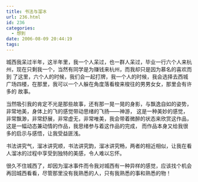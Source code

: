 ```yaml
---
title: 书法与溜冰
url: 236.html
id: 236
categories:
  - 想到
date: 2006-08-09 20:44:19
tags:
---
```


城西我呆过半年，这半年里，我一个人呆过，也一群人呆过，毕业一行六个人来杭州，现在只剩我一个，当然有同学是为赚钱来杭州，而我却只是因为慕名的喜欢而到 了这里，六个人的时候，我们会一起打牌，我一个人的时候，我会选择去西城广场四楼，在那里，我可以一个人躲在角度落看梭来梭往的男男女女，那里会有许多的 故事。  
  
当然吸引我的肯定不光是那些故事，还有那一晃一晃的身影，与飘逸自如的姿势，非常地美，身体上的飞的感觉带动思绪的飞扬——神游， 这是一种美妙的感觉，非常飘渺，非常舒展，非常虚无，非常唯美，我会带着微醉的状态来欣赏这作品，这是一幅动态兼动情的作品，我思绪参与着这作品的完成， 而作品本身又给我很多的启示与感悟，让我受益匪浅。  
  
书法讲究气，溜冰讲究顺，书法讲究韵，溜冰讲究畅，两者的相近相似，让我在看人溜冰的过程中享受到独特的美感，令人难以忘怀。  
  
很久不住城西了，却因为溜冰事件而令我对城西有一种异样的感觉，应该找个机会再回城西看看，尽管那里没有我熟悉的人，只有我熟悉的事和熟悉的物！